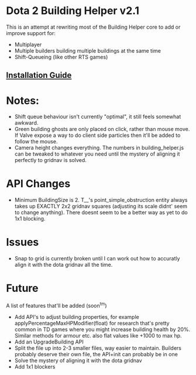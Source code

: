 # Dota 2 Building Helper v2.1

This is an attempt at rewriting most of the Building Helper core to add or improve support for:
* Multiplayer
* Multiple builders building multiple buildings at the same time
* Shift-Queueing (like other RTS games)

## [Installation Guide](https://github.com/snipplets/Dota-2-Building-Helper/wiki/Getting-Started)

# Notes:

* Shift queue behaviour isn't currently "optimal", it still feels somewhat awkward.
* Green building ghosts are only placed on click, rather than mouse move. If Valve expose a way to do client side particles then it'll be added to follow the mouse.
* Camera height changes everything. The numbers in building_helper.js can be tweaked to whatever you need until the mystery of aligning it perfectly to gridnav is solved.

# API Changes

* Minimum BuildingSize is 2. T__'s point_simple_obstruction entity always takes up EXACTLY 2x2 gridnav squares (adjusting its scale didnt' seem to change anything). There doesnt seem to be a better way as yet to do 1x1 blocking.

# Issues

* Snap to grid is currently broken until I can work out how to accuratly align it with the dota gridnav all the time.

# Future

A list of features that'll be added (soon<sup>tm</sup>)

* Add API's to adjust building properties, for example applyPercentageMaxHPModifier(float) for research that's pretty common in TD games where you might increase building health by 20%. Similar methods for armour etc. also flat values like +1000 to max hp.
* Add an UpgradeBuilding API
* Split the file up into 2-3 smaller files, way easier to maintain. Builders probably deserve their own file, the API+init can probably be in one
* Solve the mystery of aligning it with the dota gridnav
* Add 1x1 blockers

